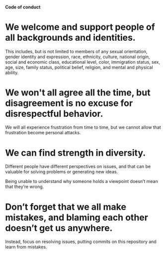 #### Code of conduct


# We welcome and support people of all backgrounds and identities.

This includes, but is not limited to members of any sexual orientation, gender identity and expression, race, ethnicity, culture, national origin, social and economic class, educational level, color, immigration status, sex, age, size, family status, political belief, religion, and mental and physical ability.

# We won't all agree all the time, but disagreement is no excuse for disrespectful behavior.

We will all experience frustration from time to time, but we cannot allow that frustration become personal attacks.

# We can find strength in diversity.

Different people have different perspectives on issues, and that can be valuable for solving problems or generating new ideas.

Being unable to understand why someone holds a viewpoint doesn’t mean that they’re wrong.

# Don’t forget that we all make mistakes, and blaming each other doesn’t get us anywhere.

Instead, focus on resolving issues, putting commits on this repository and learn from mistakes.
